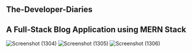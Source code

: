 ## The-Developer-Diaries
## A Full-Stack Blog Application using MERN Stack
![Screenshot (1304)](https://user-images.githubusercontent.com/76551267/217094521-2be86c8e-1090-4de3-bba6-1a65eddd4e58.png)
![Screenshot (1305)](https://user-images.githubusercontent.com/76551267/217094511-f5c11639-96a2-4212-85b3-454df33cf5c5.png)
![Screenshot (1306)](https://user-images.githubusercontent.com/76551267/217094501-b310779d-cc9a-4242-966b-c0b506c54849.png)
